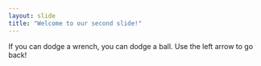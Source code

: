 ```yaml
---
layout: slide
title: "Welcome to our second slide!"
---
```

If you can dodge a wrench, you can dodge a ball.
Use the left arrow to go back!
